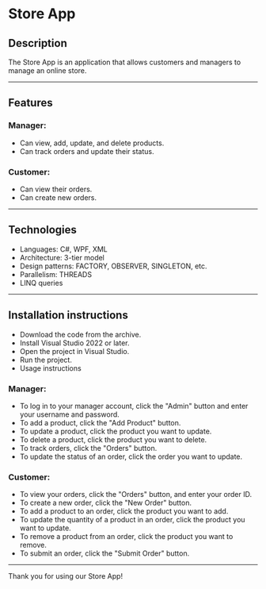# Store App

## Description

The Store App is an application that allows customers and managers to manage an online store.  
****

## Features  

### Manager:  
* Can view, add, update, and delete products.  
* Can track orders and update their status.  

### Customer:
* Can view their orders.
* Can create new orders.
  
****
## Technologies

* Languages: C#, WPF, XML  
* Architecture: 3-tier model  
* Design patterns: FACTORY, OBSERVER, SINGLETON, etc.  
* Parallelism: THREADS  
* LINQ queries   

****

## Installation instructions  

* Download the code from the archive.  
* Install Visual Studio 2022 or later.  
* Open the project in Visual Studio.  
* Run the project.  
* Usage instructions  

### Manager:  
- To log in to your manager account, click the "Admin" button and enter your username and password.  
- To add a product, click the "Add Product" button.  
- To update a product, click the product you want to update.  
- To delete a product, click the product you want to delete.  
- To track orders, click the "Orders" button.  
- To update the status of an order, click the order you want to update.
   
### Customer:  
 
- To view your orders, click the "Orders" button, and enter your order ID.
- To create a new order, click the "New Order" button.
- To add a product to an order, click the product you want to add.
- To update the quantity of a product in an order, click the product you want to update.
- To remove a product from an order, click the product you want to remove.
- To submit an order, click the "Submit Order" button.

***
  

Thank you for using our Store App!

